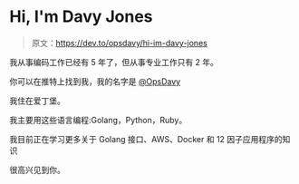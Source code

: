 # Hi, I'm Davy Jones

> 原文：<https://dev.to/opsdavy/hi-im-davy-jones>

我从事编码工作已经有 5 年了，但从事专业工作只有 2 年。

你可以在推特上找到我，我的名字是 [@OpsDavy](https://twitter.com/OpsDavy)

我住在爱丁堡。

我主要用这些语言编程:Golang，Python，Ruby。

我目前正在学习更多关于 Golang 接口、AWS、Docker 和 12 因子应用程序的知识

很高兴见到你。